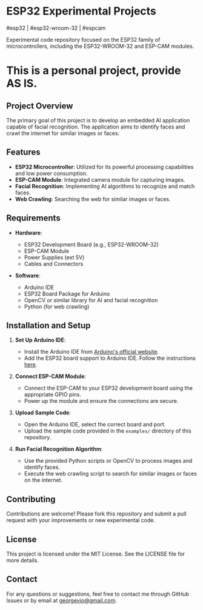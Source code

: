 # ESP32 Experimental Projects

#esp32 | #esp32-wroom-32 | #espcam

Experimental code repository focused on the ESP32 family of microcontrollers, including the ESP32-WROOM-32 and ESP-CAM modules.
# This is a personal project, provide AS IS. 

## Project Overview

The primary goal of this project is to develop an embedded AI application capable of facial recognition. The application aims to identify faces and crawl the internet for similar images or faces.

## Features

- **ESP32 Microcontroller**: Utilized for its powerful processing capabilities and low power consumption.
- **ESP-CAM Module**: Integrated camera module for capturing images.
- **Facial Recognition**: Implementing AI algorithms to recognize and match faces.
- **Web Crawling**: Searching the web for similar images or faces.

## Requirements

- **Hardware**:
  - ESP32 Development Board (e.g., ESP32-WROOM-32)
  - ESP-CAM Module
  - Power Supplies (ext 5V)
  - Cables and Connectors

- **Software**:
  - Arduino IDE
  - ESP32 Board Package for Arduino
  - OpenCV or similar library for AI and facial recognition
  - Python (for web crawling)

## Installation and Setup

1. **Set Up Arduino IDE**:
   - Install the Arduino IDE from [Arduino's official website](https://www.arduino.cc/en/software).
   - Add the ESP32 board support to Arduino IDE. Follow the instructions [here](https://randomnerdtutorials.com/installing-the-esp32-board-in-arduino-ide-windows-instructions/).

2. **Connect ESP-CAM Module**:
   - Connect the ESP-CAM to your ESP32 development board using the appropriate GPIO pins.
   - Power up the module and ensure the connections are secure.

3. **Upload Sample Code**:
   - Open the Arduino IDE, select the correct board and port.
   - Upload the sample code provided in the `examples/` directory of this repository.

4. **Run Facial Recognition Algorithm**:
   - Use the provided Python scripts or OpenCV to process images and identify faces.
   - Execute the web crawling script to search for similar images or faces on the internet.

## Contributing

Contributions are welcome! Please fork this repository and submit a pull request with your improvements or new experimental code.

## License

This project is licensed under the MIT License. See the LICENSE file for more details.

## Contact

For any questions or suggestions, feel free to contact me through GitHub Issues or by email at [georgevio@gmail.com](mailto:georgevio@gmail.com).
